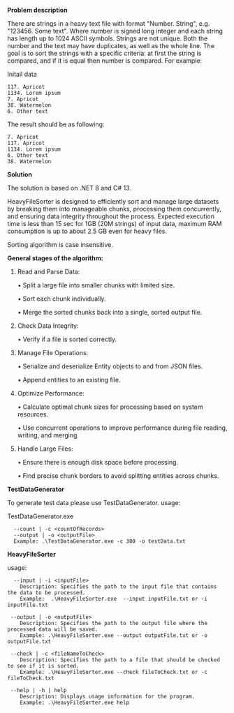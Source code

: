 **Problem description**

There are strings in a heavy text file with format "Number. String", e.g. "123456. Some text".
Where number is signed long integer and each string has length up to 1024 ASCII symbols.
Strings are not unique. Both the number and the text may have duplicates, as well as the whole line.
The goal is to sort the strings with a specific criteria: at first the string is compared, and if it is equal then number is compared.
For example:

Initail data

	117. Apricot
	1134. Lorem ipsum
	7. Apricot
	38. Watermelon
	6. Other text

The result should be as following:

    7. Apricot
    117. Apricot
    1134. Lorem ipsum
    6. Other text
    38. Watermelon

**Solution**
   
The solution is based on .NET 8 and C# 13.

HeavyFileSorter is designed to efficiently sort and manage large datasets by breaking them into manageable chunks, processing them concurrently, and ensuring data integrity throughout the process.
Expected execution time is less than 15 sec for 1GB (20M strings) of input data, maximum RAM consumption is up to about 2.5 GB even for heavy files.

Sorting algorithm is case insensitive.

**General stages of the algorithm:**
1.	Read and Parse Data:

	• Split a large file into smaller chunks with limited size.

	• Sort each chunk individually.

	• Merge the sorted chunks back into a single, sorted output file.

3. Check Data Integrity:

	• Verify if a file is sorted correctly.

4.	Manage File Operations:

	• Serialize and deserialize Entity objects to and from JSON files.

	• Append entities to an existing file.

5.	Optimize Performance:

	• Calculate optimal chunk sizes for processing based on system resources.

	• Use concurrent operations to improve performance during file reading, writing, and merging.

6.	Handle Large Files:

	• Ensure there is enough disk space before processing.

	• Find precise chunk borders to avoid splitting entities across chunks.


**TestDataGenerator**

To generate test data please use TestDataGenerator.
usage:

TestDataGenerator.exe

      --count | -c <countOfRecords>
      --output | -o <outputFile>
      Example: .\TestDataGenerator.exe -c 300 -o testData.txt

**HeavyFileSorter**

usage: 

      --input | -i <inputFile>
  		Description: Specifies the path to the input file that contains the data to be processed.
		Example:  .\HeavyFileSorter.exe  --input inputFile.txt or -i inputFile.txt
   
     --output | -o <outputFile>
		Description: Specifies the path to the output file where the processed data will be saved.
		Example: .\HeavyFileSorter.exe --output outputFile.txt or -o outputFile.txt
   
     --check | -c <fileNameToCheck>
		Description: Specifies the path to a file that should be checked to see if it is sorted.
		Example: .\HeavyFileSorter.exe --check fileToCheck.txt or -c fileToCheck.txt
   
     --help | -h | help
		Description: Displays usage information for the program.
		Example: .\HeavyFileSorter.exe help
  
